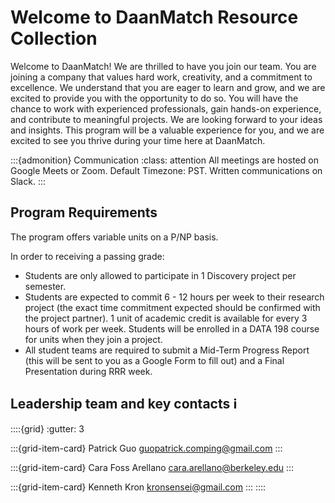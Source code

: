 # Welcome to DaanMatch Resource Collection

Welcome to DaanMatch! We are thrilled to have you join our team. You are joining a company that values hard work, creativity, and a commitment to excellence. We understand that you are eager to learn and grow, and we are excited to provide you with the opportunity to do so. You will have the chance to work with experienced professionals, gain hands-on experience, and contribute to meaningful projects. We are looking forward to your ideas and insights. This program will be a valuable experience for you, and we are excited to see you thrive during your time here at DaanMatch.

:::{admonition} Communication
:class: attention
All meetings are hosted on Google Meets or Zoom. Default Timezone: PST.
Written communications on Slack.
:::

## Program Requirements

The program offers variable units on a P/NP basis.

In order to receiving a passing grade:

- Students are only allowed to participate in 1 Discovery project per semester.
- Students are expected to commit 6 - 12 hours per week to their research project (the exact time commitment expected should be confirmed with the project partner). 1 unit of academic credit is available for every 3 hours of work per week. Students will be enrolled in a DATA 198 course for units when they join a project.
- All student teams are required to submit a Mid-Term Progress Report (this will be sent to you as a Google Form to fill out) and a Final Presentation during RRR week.

## Leadership team and key contacts ℹ️

::::{grid}
:gutter: 3

:::{grid-item-card} Patrick Guo
guopatrick.comping@gmail.com
:::

:::{grid-item-card} Cara Foss Arellano
cara.arellano@berkeley.edu
:::

:::{grid-item-card} Kenneth Kron
kronsensei@gmail.com
:::
::::
